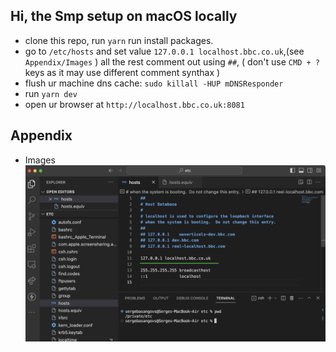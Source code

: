 ## Hi, the Smp setup on macOS locally
- clone this repo, run `yarn` run install packages.
- go to `/etc/hosts` and set value `127.0.0.1 localhost.bbc.co.uk`,(see `Appendix/Images` ) all the rest comment out using `##`, ( don't use `CMD + ?` keys as it may use different comment synthax )
- flush ur machine dns cache: `sudo killall -HUP mDNSResponder`
- run `yarn dev`
- open ur browser at `http://localhost.bbc.co.uk:8081`

## Appendix
- Images
![Hosts File](./public/hosts_file.png)